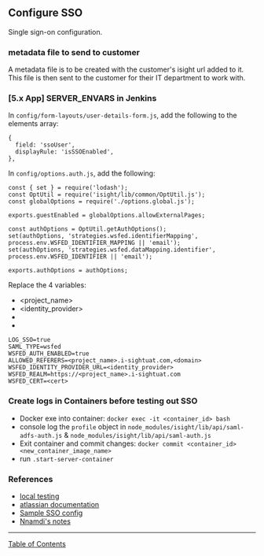 ## Configure SSO

Single sign-on configuration.

### metadata file to send to customer
A metadata file is to be created with the customer's isight url added to it. This file is then sent to the customer for their IT department to work with.

### [5.x App] SERVER_ENVARS in Jenkins

In `config/form-layouts/user-details-form.js`, add the following to the elements array:
```
{
  field: 'ssoUser',
  displayRule: 'isSSOEnabled',
},
```

In `config/options.auth.js`, add the following:
```
const { set } = require('lodash');
const OptUtil = require('isight/lib/common/OptUtil.js');
const globalOptions = require('./options.global.js');

exports.guestEnabled = globalOptions.allowExternalPages;

const authOptions = OptUtil.getAuthOptions();
set(authOptions, 'strategies.wsfed.identifierMapping', process.env.WSFED_IDENTIFIER_MAPPING || 'email');
set(authOptions, 'strategies.wsfed.dataMapping.identifier', process.env.WSFED_IDENTIFIER || 'email');

exports.authOptions = authOptions;
```


Replace the 4 variables:
- <project_name>
- <identity_provider>
- <domain>
- <cert>

```
LOG_SSO=true
SAML_TYPE=wsfed
WSFED_AUTH_ENABLED=true
ALLOWED_REFERERS=<project_name>.i-sightuat.com,<domain>
WSFED_IDENTITY_PROVIDER_URL=<identity_provider>
WSFED_REALM=https://<project_name>.i-sightuat.com
WSFED_CERT=<cert>
```

### Create logs in Containers before testing out SSO
- Docker exe into container: `docker exec -it <container_id> bash`
- console log the `profile` object in `node_modules/isight/lib/api/saml-adfs-auth.js` & `node_modules/isight/lib/api/saml-auth.js`
- Exit container and commit changes: `docker commit <container_id> <new_container_image_name>`
- run `.start-server-container`

### References

- [local testing](https://i-sight.atlassian.net/wiki/spaces/DKB/pages/696025112/Testing+SSO+Locally)
- [atlassian documentation](https://i-sight.atlassian.net/wiki/spaces/DTG/pages/108989269/SSO+Documentation)
- [Sample SSO config](https://github.com/i-Sight/config_umd_v5/commit/55435b5d2d17f712625f2f1fe2f4e4b5676e7992)
- [Nnamdi's notes](https://github.com/CEXNIbe/ReadMe/wiki/SSO-Setup)


***
[Table of Contents](../README.md)